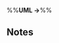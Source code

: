 <link rel="stylesheet" href="{{baseUrl}}/css/textbook.css">

<div class="website-content" id="all">

%%**UML →**%%

<div id="title">

## Notes
</div>
<div id="main">

<include src="notes/embed.md" boilerplate  />
<include src="constraints/embed.md" boilerplate  />

</div>

</div>
